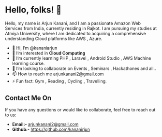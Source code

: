 # Hello, folks! 👋

Hello, my name is Arjun Kanani, and I am a passionate Amazon Web Services  from India, currently residing in Rajkot. I am pursuing my studies at Atmiya University, where I am dedicated to acquiring a comprehensive understanding Cloud platforms like AWS , Azure.

- 👋 Hi, I’m @kananiarjun
- 👀 I’m interested in **Cloud Computing**
- 🌱 I’m currently learning PHP , Laravel , Android Studio , AWS Machine learning course.
- 💞️ I’m looking to collaborate on Events , Seminars , Hackathones and all..
- 📫 How to reach me arjunkanani2@gmail.com
- ⚡ Fun fact: Gym , Reading , Cycling , Travelling.

  
## Contact Me On

If you have any questions or would like to collaborate, feel free to reach out to us:

- **Email:-** arjunkanani2@gmail.com
- **Github:-** https://github.com/kananirjun




